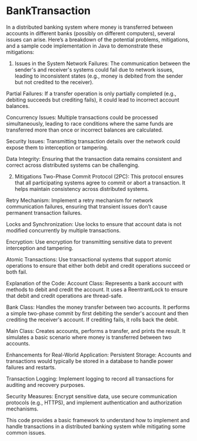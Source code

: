 # BankTransaction


In a distributed banking system where money is transferred between accounts in different banks (possibly on different computers), several issues can arise. Here’s a breakdown of the potential problems, mitigations, and a sample code implementation in Java to demonstrate these mitigations:

1. Issues in the System
Network Failures: The communication between the sender's and receiver's systems could fail due to network issues, leading to inconsistent states (e.g., money is debited from the sender but not credited to the receiver).

Partial Failures: If a transfer operation is only partially completed (e.g., debiting succeeds but crediting fails), it could lead to incorrect account balances.

Concurrency Issues: Multiple transactions could be processed simultaneously, leading to race conditions where the same funds are transferred more than once or incorrect balances are calculated.

Security Issues: Transmitting transaction details over the network could expose them to interception or tampering.

Data Integrity: Ensuring that the transaction data remains consistent and correct across distributed systems can be challenging.

2. Mitigations
Two-Phase Commit Protocol (2PC): This protocol ensures that all participating systems agree to commit or abort a transaction. It helps maintain consistency across distributed systems.

Retry Mechanism: Implement a retry mechanism for network communication failures, ensuring that transient issues don’t cause permanent transaction failures.

Locks and Synchronization: Use locks to ensure that account data is not modified concurrently by multiple transactions.

Encryption: Use encryption for transmitting sensitive data to prevent interception and tampering.

Atomic Transactions: Use transactional systems that support atomic operations to ensure that either both debit and credit operations succeed or both fail.

Explanation of the Code:
Account Class: Represents a bank account with methods to debit and credit the account. It uses a ReentrantLock to ensure that debit and credit operations are thread-safe.

Bank Class: Handles the money transfer between two accounts. It performs a simple two-phase commit by first debiting the sender's account and then crediting the receiver's account. If crediting fails, it rolls back the debit.

Main Class: Creates accounts, performs a transfer, and prints the result. It simulates a basic scenario where money is transferred between two accounts.

Enhancements for Real-World Application:
Persistent Storage: Accounts and transactions would typically be stored in a database to handle power failures and restarts.

Transaction Logging: Implement logging to record all transactions for auditing and recovery purposes.

Security Measures: Encrypt sensitive data, use secure communication protocols (e.g., HTTPS), and implement authentication and authorization mechanisms.

This code provides a basic framework to understand how to implement and handle transactions in a distributed banking system while mitigating some common issues.
